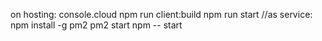 on hosting:
console.cloud
npm run client:build
npm run start
//as service:
npm install -g pm2
pm2 start npm -- start

